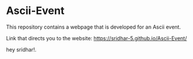 # Ascii-Event
This repository contains a webpage that is developed for an Ascii event.

Link that directs you to the website: https://sridhar-5.github.io/Ascii-Event/

hey sridhar!.
